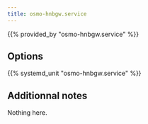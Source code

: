 ```yaml
---
title: osmo-hnbgw.service
---
```


{{% provided_by "osmo-hnbgw.service" %}}

## Options

{{% systemd_unit "osmo-hnbgw.service" %}}

## Additionnal notes

Nothing here.